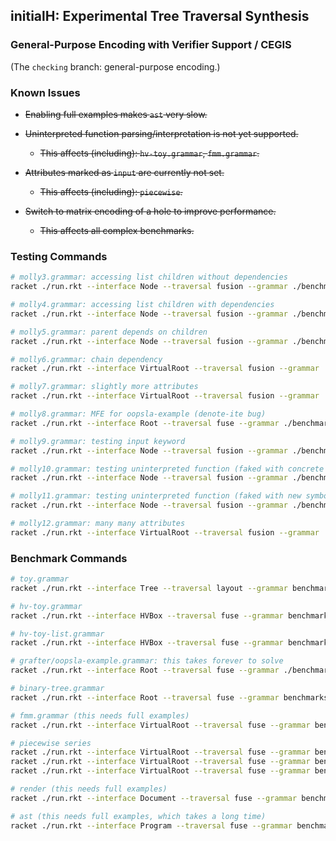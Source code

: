 ## initialH: Experimental Tree Traversal Synthesis

### General-Purpose Encoding with Verifier Support / CEGIS

(The `checking` branch: general-purpose encoding.)

### Known Issues

- ~~Enabling full examples makes `ast` very slow.~~

- ~~Uninterpreted function parsing/interpretation is not yet supported.~~
  - ~~This affects (including): `hv-toy.grammar`,  `fmm.grammar`.~~
- ~~Attributes marked as `input` are currently not set.~~
  - ~~This affects (including): `piecewise`.~~
- ~~Switch to matrix encoding of a hole to improve performance.~~
  - ~~This affects all complex benchmarks.~~

### Testing Commands

```bash
# molly3.grammar: accessing list children without dependencies
racket ./run.rkt --interface Node --traversal fusion --grammar ./benchmarks/molly/molly3.grammar

# molly4.grammar: accessing list children with dependencies
racket ./run.rkt --interface Node --traversal fusion --grammar ./benchmarks/molly/molly4.grammar

# molly5.grammar: parent depends on children
racket ./run.rkt --interface Node --traversal fusion --grammar ./benchmarks/molly/molly5.grammar

# molly6.grammar: chain dependency
racket ./run.rkt --interface VirtualRoot --traversal fusion --grammar ./benchmarks/molly/molly6.grammar

# molly7.grammar: slightly more attributes
racket ./run.rkt --interface VirtualRoot --traversal fusion --grammar ./benchmarks/molly/molly7.grammar

# molly8.grammar: MFE for oopsla-example (denote-ite bug)
racket ./run.rkt --interface Root --traversal fuse --grammar ./benchmarks/molly/molly8.grammar

# molly9.grammar: testing input keyword
racket ./run.rkt --interface Node --traversal fusion --grammar ./benchmarks/molly/molly9.grammar

# molly10.grammar: testing uninterpreted function (faked with concrete values)
racket ./run.rkt --interface Node --traversal fusion --grammar ./benchmarks/molly/molly10.grammar

# molly11.grammar: testing uninterpreted function (faked with new symbolic variables)
racket ./run.rkt --interface Node --traversal fusion --grammar ./benchmarks/molly/molly11.grammar

# molly12.grammar: many many attributes
racket ./run.rkt --interface VirtualRoot --traversal fusion --grammar ./benchmarks/molly/molly12.grammar
```

### Benchmark Commands

```bash
# toy.grammar
racket ./run.rkt --interface Tree --traversal layout --grammar benchmarks/toy.grammar

# hv-toy.grammar
racket ./run.rkt --interface HVBox --traversal fuse --grammar benchmarks/grafter/hv-toy.grammar

# hv-toy-list.grammar
racket ./run.rkt --interface HVBox --traversal fuse --grammar benchmarks/grafter/hv-toy-list.grammar

# grafter/oopsla-example.grammar: this takes forever to solve
racket ./run.rkt --interface Root --traversal fuse --grammar ./benchmarks/grafter/oopsla-example.grammar

# binary-tree.grammar
racket ./run.rkt --interface Root --traversal fuse --grammar benchmarks/grafter/binary-tree.grammar

# fmm.grammar (this needs full examples)
racket ./run.rkt --interface VirtualRoot --traversal fuse --grammar benchmarks/grafter/fmm.grammar

# piecewise series
racket ./run.rkt --interface VirtualRoot --traversal fuse --grammar benchmarks/grafter/piecewise-exp1.grammar
racket ./run.rkt --interface VirtualRoot --traversal fuse --grammar benchmarks/grafter/piecewise-exp2.grammar
racket ./run.rkt --interface VirtualRoot --traversal fuse --grammar benchmarks/grafter/piecewise-exp3.grammar

# render (this needs full examples)
racket ./run.rkt --interface Document --traversal fuse --grammar benchmarks/grafter/render.grammar

# ast (this needs full examples, which takes a long time)
racket ./run.rkt --interface Program --traversal fuse --grammar benchmarks/grafter/ast.grammar
```

